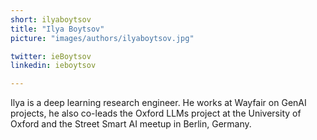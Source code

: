 ```yaml
---
short: ilyaboytsov
title: "Ilya Boytsov"
picture: "images/authors/ilyaboytsov.jpg"

twitter: ieBoytsov
linkedin: ieboytsov

---
```


Ilya is a deep learning research engineer. He works at Wayfair on GenAI projects, he also co-leads the Oxford LLMs project at the University of Oxford and the Street Smart AI meetup in Berlin, Germany.